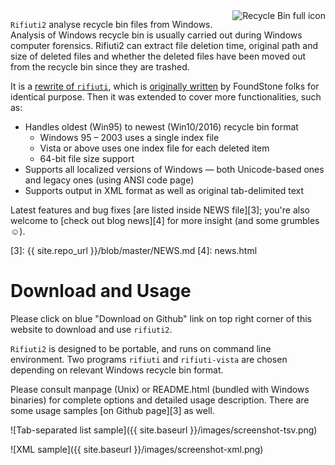 ---
---

<img alt="Recycle Bin full icon" style="border:0; float:right" src="{{ site.baseurl }}/images/rbin.png" />

`Rifiuti2` analyse recycle bin files from Windows. Analysis of
Windows recycle bin is usually carried out during Windows computer
forensics. Rifiuti2 can extract file deletion time, original
path and size of deleted files and whether the deleted files have
been moved out from the recycle bin since they are trashed.

It is a [rewrite of `rifiuti`][1], which is [originally written][2]
by FoundStone folks for identical purpose. Then it was extended to
cover more functionalities, such as:

* Handles oldest (Win95) to newest (Win10/2016) recycle bin format
  * Windows 95 &ndash; 2003 uses a single index file
  * Vista or above uses one index file for each deleted item
  * 64-bit file size support
* Supports all localized versions of Windows &mdash; both Unicode-based
  ones and legacy ones (using ANSI code page)
* Supports output in XML format as well as original tab-delimited text

Latest features and bug fixes [are listed inside NEWS file][3]; you're
also welcome to [check out blog news][4] for more insight
(and some grumbles &#x263A;).

[1]: history.html
[2]: https://web.archive.org/web/20101121070625/http://www.foundstone.com/us/resources/proddesc/rifiuti.htm
[3]: {{ site.repo_url }}/blob/master/NEWS.md
[4]: news.html

# Download and Usage

Please click on blue "Download on Github" link on top right corner of this
website to download and use `rifiuti2`.

`Rifiuti2` is designed to be portable, and runs on command line environment.
Two programs `rifiuti` and `rifiuti-vista` are chosen depending on relevant
Windows recycle bin format.

Please consult manpage (Unix) or README.html (bundled with Windows binaries)
for complete options and detailed usage description. There are some
usage samples [on Github page][3] as well.


![Tab-separated list sample]({{ site.baseurl }}/images/screenshot-tsv.png)

![XML sample]({{ site.baseurl }}/images/screenshot-xml.png)

